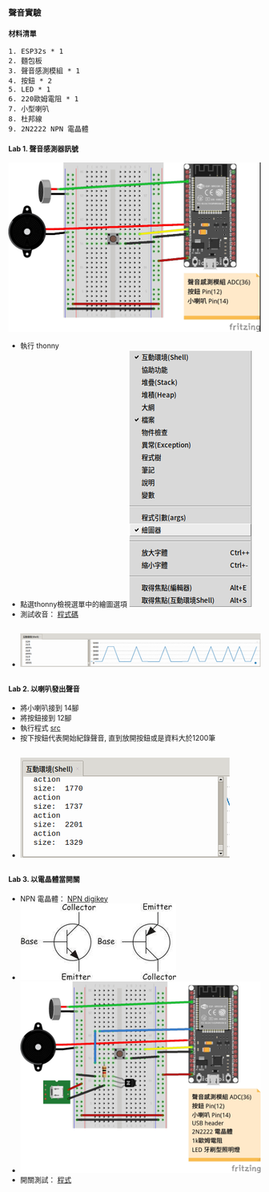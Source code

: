 ### 聲音實驗 
#### 材料清單
<pre>
1. ESP32s * 1
2. 麵包板
3. 聲音感測模組 * 1
4. 按鈕 * 2
5. LED * 1
6. 220歐姆電阻 * 1
7. 小型喇叭
8. 杜邦線
9. 2N2222 NPN 電晶體
</pre>
#### Lab 1. 聲音感測器訊號
![佈線](https://github.com/jumbokh/esp32-class/blob/master/lab-voice/lab-voice_bb.jpg)
* 執行 thonny
* 點選thonny檢視選單中的繪圖選項
![graph](https://github.com/jumbokh/esp32-class/blob/master/lab-voice/thonny-menu.png)
* 測試收音： [程式碼](https://github.com/jumbokh/esp32-class/blob/master/lab-voice/testMIC.py)
##
* ![測試結果](https://github.com/jumbokh/esp32-class/blob/master/lab-voice/mictest.png)
##
#### Lab 2. 以喇叭發出聲音
* 將小喇叭接到 14腳
* 將按鈕接到 12腳
* 執行程式 [src](https://github.com/jumbokh/esp32-class/blob/master/lab-voice/recordplay.py)
* 按下按鈕代表開始紀錄聲音, 直到放開按鈕或是資料大於1200筆
##
* ![測試視窗](https://github.com/jumbokh/esp32-class/blob/master/lab-voice/recordtrest.png)
##
#### Lab 3. 以電晶體當開關
* NPN 電晶體： [NPN digikey](https://www.digikey.tw/zh/articles/transistor-basics)
* ![NPN](https://github.com/jumbokh/esp32-class/blob/master/lab-voice/transistor.jpeg)
* ![佈線](https://github.com/jumbokh/esp32-class/blob/master/lab-voice/lab-vocalctl_bb.jpg)
* 開關測試： [程式](https://github.com/jumbokh/esp32-class/blob/master/lab-voice/led.py)
##
